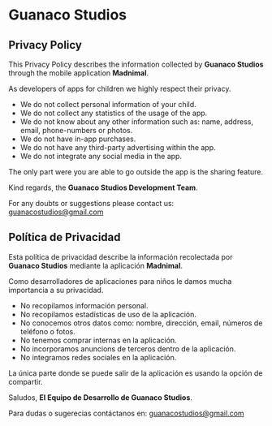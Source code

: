 # Guanaco Studios
## Privacy Policy

This Privacy Policy describes the information collected by **Guanaco Studios** through the mobile application **Madnimal**.

As developers of apps for children we highly respect their privacy.

- We do not collect personal information of your child.
- We do not collect any statistics of the usage of the app.
- We do not know about any other information such as: name, address, email, phone-numbers or photos.
- We do not have in-app purchases.
- We do not have any third-party advertising within the app.
- We do not integrate any social media in the app.

The only part were you are able to go outside the app is the sharing feature.

Kind regards, the **Guanaco Studios Development Team**.

For any doubts or suggestions please contact us: guanacostudios@gmail.com

## Política de Privacidad

Esta política de privacidad describe la información recolectada por **Guanaco Studios** mediante la aplicación **Madnimal**.

Como desarrolladores de aplicaciones para niños le damos mucha importancia a su privacidad.

- No recopilamos información personal.
- No recopilamos estadísticas de uso de la aplicación.
- No conocemos otros datos como: nombre, dirección, email, números de teléfono o fotos.
- No tenemos comprar internas en la aplicación.
- No incorporamos anuncions de terceros dentro de la aplicación.
- No integramos redes sociales en la aplicación.

La única parte donde se puede salir de la aplicación es usando la opción de compartir.

Saludos, **El Equipo de Desarrollo de Guanaco Studios**.

Para dudas o sugerecias contáctanos en: guanacostudios@gmail.com
